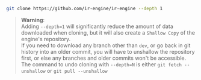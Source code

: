 ```bash
git clone https://github.com/ir-engine/ir-engine --depth 1
```
> **Warning**:  
> Adding `--depth=1` will significantly reduce the amount of data downloaded when cloning, but it will also create a `Shallow Copy` of the engine's repository.  
If you need to download any branch other than `dev`, or go back in git history into an older commit, you will have to unshallow the repository first, or else any branches and older commits won't be accessible. The command to undo cloning with `--depth=N` is either `git fetch --unshallow` or `git pull --unshallow`
